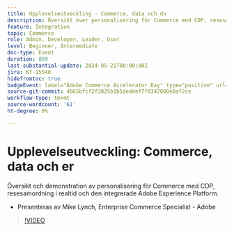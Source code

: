 ```yaml
---
title: Upplevelseutveckling - Commerce, data och du
description: Översikt över personalisering för Commerce med CDP, resesamordning i realtid och den integrerade Adobe Experience Platform.
feature: Integration
topic: Commerce
role: Admin, Developer, Leader, User
level: Beginner, Intermediate
doc-type: Event
duration: 869
last-substantial-update: 2024-05-21T00:00:00Z
jira: KT-15540
hidefromtoc: true
badgeEvent: label="Adobe Commerce Accelerator Day" type="positive" url="https://experienceleague.adobe.com/en/docs/events/apac-commerce-recordings/2024/accelerator-day/overview.html"
source-git-commit: 4b65bfcf2f3025b1b5deddef7f8347000e0af2ce
workflow-type: tm+mt
source-wordcount: '61'
ht-degree: 0%

---
```



# Upplevelseutveckling: Commerce, data och er

Översikt och demonstration av personalisering för Commerce med CDP, resesamordning i realtid och den integrerade Adobe Experience Platform.

+ Presenteras av Mike Lynch, Enterprise Commerce Specialist - Adobe

>[!VIDEO](https://video.tv.adobe.com/v/3429266/?learn=on)
